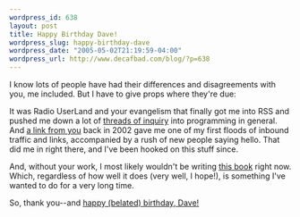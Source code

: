 ```yaml
--- 
wordpress_id: 638
layout: post
title: Happy Birthday Dave!
wordpress_slug: happy-birthday-dave
wordpress_date: "2005-05-02T21:19:59-04:00"
wordpress_url: http://www.decafbad.com/blog/?p=638
---
```

I know lots of people have had their differences and disagreements with you, me included.  But I have to give props where they're due:  

It was Radio UserLand and your evangelism that finally got me into RSS and pushed me down a lot of [threads of inquiry][ti] into programming in general.  And [a link from you][al] back in 2002 gave me one of my first floods of inbound traffic and links, accompanied by a rush of new people saying hello.  That did me in right there, and I've been hooked on this stuff since.

And, without your work, I most likely wouldn't be writing [this book][tb] right now.  Which, regardless of how well it does (very well, I hope!), is something I've wanted to do for a very long time.

So, thank you--and [happy (belated) birthday, Dave!][bd]

[tb]: http://www.amazon.com/exec/obidos/tg/detail/-/0764597582/0xdecafbad-20
[ti]: http://www.decafbad.com/blog/2002/04/15/ooooio
[al]: http://scriptingnews.userland.com/backissues/2002/04/16#le9d6d43af8d7346730bbcbfab8a3a466
[bd]: http://archive.scripting.com/2005/05/01#aBirthdayRequest
